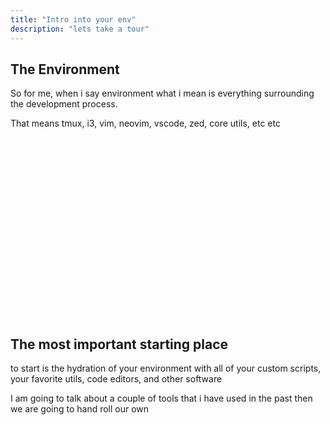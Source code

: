 ```yaml
---
title: "Intro into your env"
description: "lets take a tour"
---
```


## The Environment
So for me, when i say environment what i mean is everything surrounding the
development process.

That means tmux, i3, vim, neovim, vscode, zed, core utils, etc etc

<br>
<br>
<br>
<br>
<br>
<br>
<br>
<br>
<br>
<br>
<br>
<br>
<br>
<br>
<br>
<br>
<br>

## The most important starting place
to start is the hydration of your environment with all of your custom scripts,
your favorite utils, code editors, and other software

I am going to talk about a couple of tools that i have used in the past then we
are going to hand roll our own

<br>
<br>
<br>
<br>
<br>
<br>
<br>
<br>
<br>
<br>
<br>
<br>
<br>
<br>
<br>
<br>
<br>
